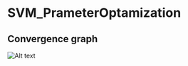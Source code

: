# SVM_PrameterOptamization

## Convergence graph
![Alt text]( https://raw.githubusercontent.com/Rishabh4-2-2002/SVM_PrameterOptimization/main/convergence%20graph.png "Convergence graph")
